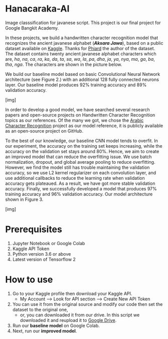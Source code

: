 # Hanacaraka-AI
Image classsification for javanese script. This project is our final project for Google Bangkit Academy.

In these projects, we build a handwritten character recognition model that recognizes the ancient javanese alphabet (***Aksara Jawa***), based on a public dataset available on [Kaggle](https://www.kaggle.com/phiard/aksara-jawa). Thanks for [Phiard](https://www.kaggle.com/phiard) the author of the dataset. The dataset contains twenty ancient javanese alphabet characters which are, _ha_, _na_, _ca_, _ra_, _ka_, _da_, _ta_, _sa_, _wa_, _la_, _pa_, _dha_, _ja_, _ya_, _nya_, _ma_, _ga_, _ba_, _tha_, _nga_. The characters are shown in the picture below.

We build our baseline model based on basic Convolutional Neural Network architecture (see Figure 2.) with an additional 128 fully connected neurons layer. Our baseline model produces 92% training accuracy and 89% validation accuracy.

[img]

In order to develop a good model, we have searched several research papers and open-source projects on Handwritten Character Recognition topics as our references. Of the many we got, we chose the [Arabic Character Recognition](https://github.com/AmrHendy/Arabic-Handwritten-Images-Recognition) project as our model reference, it is publicly available as an open-source project on GitHub. 

To the best of our knowledge, our baseline CNN model tends to overfit. In our experiment, the accuracy on the training set keeps increasing, while the accuracy on the validation set stays around 80%. Hence, we aim to create an improved model that can reduce the overfitting issue. We use batch normalization, dropout, and global average pooling to reduce overfitting.  However, we find the model still has trouble maintaining the validation accuracy, so we use L2 kernel regularizer on each convolution layer, and use additional callbacks to reduce the learning rate when validation accuracy gets plateaued. As a result, we have got more stable validation accuracy. Finally, we successfully developed a model that produces 97% training accuracy and 96% validation accuracy. Our model architecture shown in Figure 3.

[img]

# Prerequisites
1. Jupyter Notebook or Google Colab
2. Kaggle API Token
3. Python version 3.6 or above
4. Latest version of Tensorflow 2

# How to use
1. Go to your Kaggle profile then download your Kaggle API.
    - My Account --> Look for API section --> Create New API Token
2. You can use it from the original source and modify our code then set the dataset to the original one,
    - or, you can downloaded it from our drive. In this script we downloaded it and reupload it to [Google Drive](https://drive.google.com/file/d/1CvBaHE6bbLP1bpEHTYxnLM0Lio22LlB4/view?usp=sharing).
3. Run our **baseline model** on Google Colab.
4. Next, run our **improved model**.

